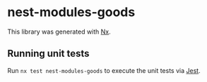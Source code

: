 # nest-modules-goods

This library was generated with [Nx](https://nx.dev).

## Running unit tests

Run `nx test nest-modules-goods` to execute the unit tests via [Jest](https://jestjs.io).
